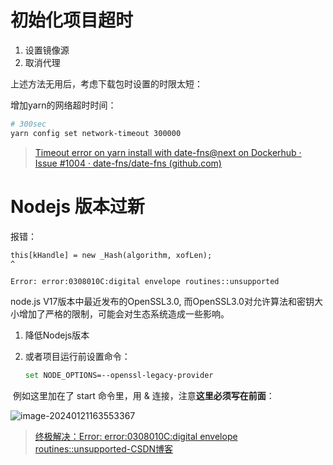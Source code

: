 # 初始化项目超时

1. 设置镜像源
2. 取消代理

上述方法无用后，考虑下载包时设置的时限太短：

增加yarn的网络超时时间：

```bash
# 300sec
yarn config set network-timeout 300000
```

> [Timeout error on yarn install with date-fns@next on Dockerhub · Issue #1004 · date-fns/date-fns (github.com)](https://github.com/date-fns/date-fns/issues/1004)

# Nodejs 版本过新

报错：

```
this[kHandle] = new _Hash(algorithm, xofLen);
^

Error: error:0308010C:digital envelope routines::unsupported
```

node.js V17版本中最近发布的OpenSSL3.0, 而OpenSSL3.0对允许算法和密钥大小增加了严格的限制，可能会对生态系统造成一些影响。

1. 降低Nodejs版本

2. 或者项目运行前设置命令：

   ```bash
   set NODE_OPTIONS=--openssl-legacy-provider 
   ```

​	例如这里加在了 start 命令里，用 & 连接，注意**这里必须写在前面**：

![image-20240121163553367](https://xiongyuqing-img.oss-cn-qingdao.aliyuncs.com/img/202401211635491.png)

> [终极解决：Error: error:0308010C:digital envelope routines::unsupported-CSDN博客](https://blog.csdn.net/m0_48300767/article/details/131450325)
